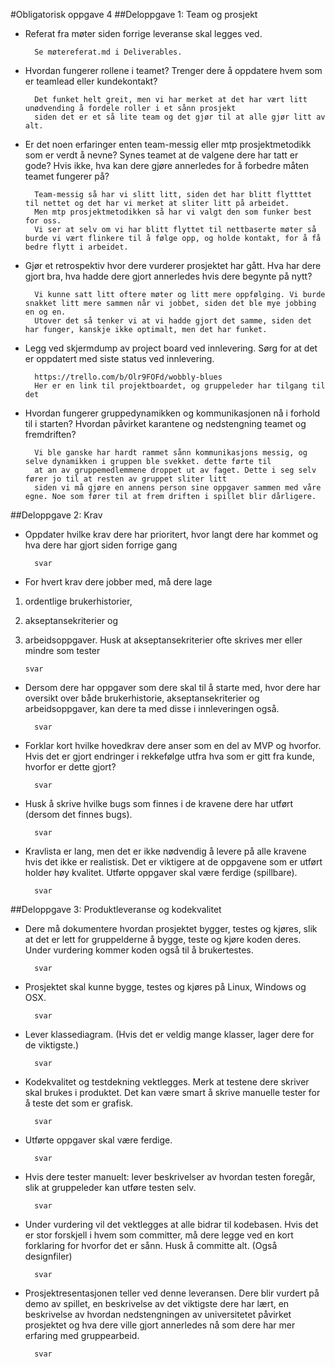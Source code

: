 #Obligatorisk oppgave 4 
##Deloppgave 1: Team og prosjekt
- Referat fra møter siden forrige leveranse skal legges ved.

        Se møtereferat.md i Deliverables.

- Hvordan fungerer rollene i teamet? Trenger dere å oppdatere hvem som er teamlead eller kundekontakt?

        Det funket helt greit, men vi har merket at det har vært litt unødvending å fordele roller i et sånn prosjekt 
        siden det er et så lite team og det gjør til at alle gjør litt av alt. 

- Er det noen erfaringer enten team-messig eller mtp prosjektmetodikk som er verdt å nevne? Synes teamet at de valgene
 dere har tatt er gode? Hvis ikke, hva kan dere gjøre annerledes for å forbedre måten teamet fungerer på?

        Team-messig så har vi slitt litt, siden det har blitt flytttet til nettet og det har vi merket at sliter litt på arbeidet.
        Men mtp prosjektmetodikken så har vi valgt den som funker best for oss.
        Vi ser at selv om vi har blitt flyttet til nettbaserte møter så burde vi vært flinkere til å følge opp, og holde kontakt, for å få bedre flytt i arbeidet.

- Gjør et retrospektiv hvor dere vurderer prosjektet har gått. Hva har dere gjort bra, hva hadde dere gjort annerledes
 hvis dere begynte på nytt?

        Vi kunne satt litt oftere møter og litt mere oppfølging. Vi burde snakket litt mere sammen når vi jobbet, siden det ble mye jobbing en og en.
        Utover det så tenker vi at vi hadde gjort det samme, siden det har funger, kanskje ikke optimalt, men det har funket.

- Legg ved skjermdump av project board ved innlevering. Sørg for at det er oppdatert med siste status ved innlevering.

        https://trello.com/b/Olr9FOFd/wobbly-blues
        Her er en link til projektboardet, og gruppeleder har tilgang til det

- Hvordan fungerer gruppedynamikken og kommunikasjonen nå i forhold til i starten? Hvordan påvirket karantene og
 nedstengning teamet og fremdriften?

        Vi ble ganske har hardt rammet sånn kommunikasjons messig, og selve dynamikken i gruppen ble svekket. dette førte til 
        at an av gruppemedlemmene droppet ut av faget. Dette i seg selv fører jo til at resten av gruppet sliter litt 
        siden vi må gjøre en annens person sine oppgaver sammen med våre egne. Noe som fører til at frem driften i spillet blir dårligere.
        
##Deloppgave 2: Krav
- Oppdater hvilke krav dere har prioritert, hvor langt dere har kommet og hva dere har gjort siden forrige gang

        svar

- For hvert krav dere jobber med, må dere lage
 1) ordentlige brukerhistorier,
 2) akseptansekriterier og
 3) arbeidsoppgaver. 
 Husk at akseptansekriterier ofte skrives mer eller mindre som tester

        svar

- Dersom dere har oppgaver som dere skal til å starte med, hvor dere har oversikt over både brukerhistorie,
 akseptansekriterier og arbeidsoppgaver, kan dere ta med disse i innleveringen også.

        svar

- Forklar kort hvilke hovedkrav dere anser som en del av MVP og hvorfor. Hvis det er gjort endringer i rekkefølge utfra
 hva som er gitt fra kunde, hvorfor er dette gjort?

        svar

- Husk å skrive hvilke bugs som finnes i de kravene dere har utført (dersom det finnes bugs).

        svar

- Kravlista er lang, men det er ikke nødvendig å levere på alle kravene hvis det ikke er realistisk. Det er viktigere at
 de oppgavene som er utført holder høy kvalitet. Utførte oppgaver skal være ferdige (spillbare).

        svar

##Deloppgave 3: Produktleveranse og kodekvalitet
- Dere må dokumentere hvordan prosjektet bygger, testes og kjøres, slik at det er lett for gruppelderne å bygge, teste
 og kjøre koden deres. Under vurdering kommer koden også til å brukertestes.

        svar

- Prosjektet skal kunne bygge, testes og kjøres på Linux, Windows og OSX.

        svar

- Lever klassediagram. (Hvis det er veldig mange klasser, lager dere for de viktigste.)

        svar

- Kodekvalitet og testdekning vektlegges. Merk at testene dere skriver skal brukes i produktet. Det kan være smart å
 skrive manuelle tester for å teste det som er grafisk.

        svar

- Utførte oppgaver skal være ferdige.

        svar

- Hvis dere tester manuelt: lever beskrivelser av hvordan testen foregår, slik at gruppeleder kan utføre testen selv.

        svar

- Under vurdering vil det vektlegges at alle bidrar til kodebasen. Hvis det er stor forskjell i hvem som committer, må
 dere legge ved en kort forklaring for hvorfor det er sånn. Husk å committe alt. (Også designfiler)

        svar

- Prosjektresentasjonen teller ved denne leveransen. Dere blir vurdert på demo av spillet, en beskrivelse av det
 viktigste dere har lært, en beskrivelse av hvordan nedstengningen av universitetet påvirket prosjektet og hva dere
 ville gjort annerledes nå som dere har mer erfaring med gruppearbeid.

        svar
